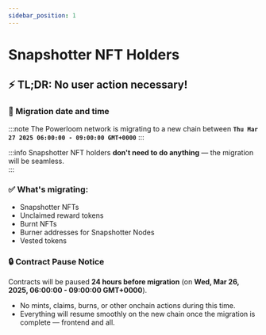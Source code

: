 ```yaml
---  
sidebar_position: 1  
---  
```


# Snapshotter NFT Holders

## ⚡️ TL;DR: No user action necessary! 

### 🚀 Migration date and time 

:::note
The Powerloom network is migrating to a new chain between **`Thu Mar 27 2025 06:00:00 - 09:00:00 GMT+0000`**
:::

:::info
Snapshotter NFT holders **don't need to do anything** — the migration will be seamless.  
:::


### ✅ What's migrating:  
- Snapshotter NFTs  
- Unclaimed reward tokens  
- Burnt NFTs  
- Burner addresses for Snapshotter Nodes
- Vested tokens

### 🔒 Contract Pause Notice  
Contracts will be paused **24 hours before migration** (on **Wed, Mar 26, 2025, 06:00:00 - 09:00:00 GMT+0000**).  
- No mints, claims, burns, or other onchain actions during this time.  
- Everything will resume smoothly on the new chain once the migration is complete — frontend and all.  